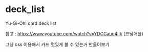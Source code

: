 # deck_list

Yu-Gi-Oh! card deck list

참고 : https://www.youtube.com/watch?v=YDCCauu4lIk (코딩애플)

그냥 css 이용해서 카드 멋있게 볼 수 있는거 만들어보기

